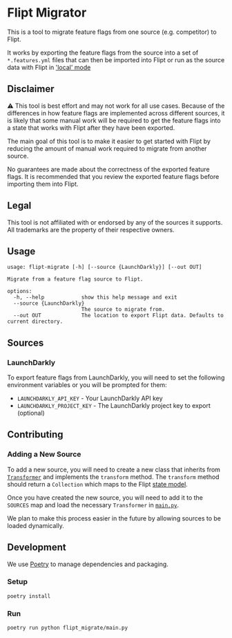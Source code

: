 # Flipt Migrator

This is a tool to migrate feature flags from one source (e.g. competitor) to Flipt.

It works by exporting the feature flags from the source into a set of `*.features.yml` files that can then be imported into Flipt or run as the source data with Flipt in ['local' mode](https://www.flipt.io/docs/configuration/storage#local)

## Disclaimer

:warning: This tool is best effort and may not work for all use cases. Because of the differences in how feature flags are implemented across different sources, it is likely that some manual work will be required to get the feature flags into a state that works with Flipt after they have been exported.

The main goal of this tool is to make it easier to get started with Flipt by reducing the amount of manual work required to migrate from another source.

No guarantees are made about the correctness of the exported feature flags. It is recommended that you review the exported feature flags before importing them into Flipt.

## Legal

This tool is not affiliated with or endorsed by any of the sources it supports. All trademarks are the property of their respective owners.

## Usage

```shell
usage: flipt-migrate [-h] [--source {LaunchDarkly}] [--out OUT]

Migrate from a feature flag source to Flipt.

options:
  -h, --help            show this help message and exit
  --source {LaunchDarkly}
                        The source to migrate from.
  --out OUT             The location to export Flipt data. Defaults to current directory.
```

## Sources

### LaunchDarkly

To export feature flags from LaunchDarkly, you will need to set the following environment variables or you will be prompted for them:

- `LAUNCHDARKLY_API_KEY` - Your LaunchDarkly API key
- `LAUNCHDARKLY_PROJECT_KEY` - The LaunchDarkly project key to export (optional)

## Contributing

### Adding a New Source

To add a new source, you will need to create a new class that inherits from [`Transformer`](./flipt_migrate/transformer.py) and implements the `transform` method. The `transform` method should return a `Collection` which maps to the Flipt [state model](https://www.flipt.io/docs/configuration/storage#defining-flag-state).

Once you have created the new source, you will need to add it to the `SOURCES` map and load the necessary `Transformer` in [`main.py`](./flipt_migrate/main.py).

We plan to make this process easier in the future by allowing sources to be loaded dynamically.

## Development

We use [Poetry](https://python-poetry.org/) to manage dependencies and packaging.

### Setup

```shell
poetry install
```

### Run

```shell
poetry run python flipt_migrate/main.py
```
